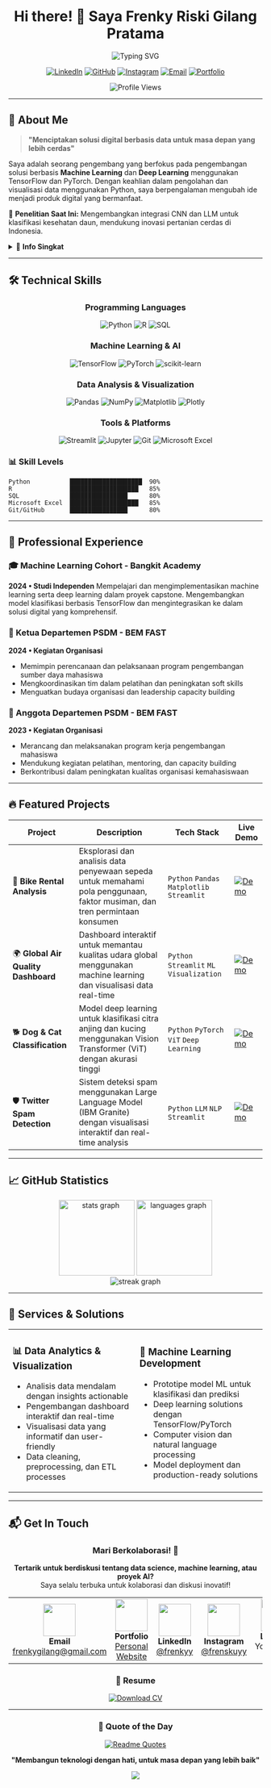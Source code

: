 <div align="center">

# Hi there! 👋 Saya Frenky Riski Gilang Pratama

<img src="https://readme-typing-svg.herokuapp.com?font=Fira+Code&pause=1000&color=7C5CFF&center=true&vCenter=true&width=435&lines=Data+Scientist;Machine+Learning+Engineer;Deep+Learning+Enthusiast;AI+Developer" alt="Typing SVG" />

[![LinkedIn](https://img.shields.io/badge/LinkedIn-%230077B5.svg?style=for-the-badge&logo=linkedin&logoColor=white)](https://www.linkedin.com/in/frenkyy)
[![GitHub](https://img.shields.io/badge/GitHub-%23121011.svg?style=for-the-badge&logo=github&logoColor=white)](https://github.com/frenskuy)
[![Instagram](https://img.shields.io/badge/Instagram-%23E4405F.svg?style=for-the-badge&logo=Instagram&logoColor=white)](https://www.instagram.com/frenskuyy/)
[![Email](https://img.shields.io/badge/Email-D14836?style=for-the-badge&logo=gmail&logoColor=white)](mailto:frenkygilang@gmail.com)
[![Portfolio](https://img.shields.io/badge/Portfolio-000000?style=for-the-badge&logo=firefox&logoColor=white)](https://frenskuy.github.io/Personal-Web/)

![Profile Views](https://komarev.com/ghpvc/?username=frenskuy&color=7c5cff&style=for-the-badge)

</div>

---

## 🚀 About Me

> **"Menciptakan solusi digital berbasis data untuk masa depan yang lebih cerdas"**

Saya adalah seorang pengembang yang berfokus pada pengembangan solusi berbasis **Machine Learning** dan **Deep Learning** menggunakan TensorFlow dan PyTorch. Dengan keahlian dalam pengolahan dan visualisasi data menggunakan Python, saya berpengalaman mengubah ide menjadi produk digital yang bermanfaat.

🔬 **Penelitian Saat Ini:** Mengembangkan integrasi CNN dan LLM untuk klasifikasi kesehatan daun, mendukung inovasi pertanian cerdas di Indonesia.

<details>
<summary>📍 <b>Info Singkat</b></summary>
<br>

- 🏠 **Lokasi:** Yogyakarta, Indonesia
- 📧 **Email:** frenkygilang@gmail.com
- 💼 **Status:** Tersedia untuk proyek freelance
- 🗣️ **Bahasa:** Indonesia, English
- 🎯 **Fokus:** Machine Learning, Data Science, AI Development

</details>

---

## 🛠️ Technical Skills

<div align="center">

### Programming Languages
![Python](https://img.shields.io/badge/Python-3776AB?style=for-the-badge&logo=python&logoColor=white)
![R](https://img.shields.io/badge/R-276DC3?style=for-the-badge&logo=r&logoColor=white)
![SQL](https://img.shields.io/badge/SQL-4479A1?style=for-the-badge&logo=postgresql&logoColor=white)

### Machine Learning & AI
![TensorFlow](https://img.shields.io/badge/TensorFlow-%23FF6F00.svg?style=for-the-badge&logo=TensorFlow&logoColor=white)
![PyTorch](https://img.shields.io/badge/PyTorch-%23EE4C2C.svg?style=for-the-badge&logo=PyTorch&logoColor=white)
![scikit-learn](https://img.shields.io/badge/scikit--learn-%23F7931E.svg?style=for-the-badge&logo=scikit-learn&logoColor=white)

### Data Analysis & Visualization
![Pandas](https://img.shields.io/badge/Pandas-%23150458.svg?style=for-the-badge&logo=pandas&logoColor=white)
![NumPy](https://img.shields.io/badge/NumPy-%23013243.svg?style=for-the-badge&logo=numpy&logoColor=white)
![Matplotlib](https://img.shields.io/badge/Matplotlib-%23ffffff.svg?style=for-the-badge&logo=Matplotlib&logoColor=black)
![Plotly](https://img.shields.io/badge/Plotly-%233F4F75.svg?style=for-the-badge&logo=plotly&logoColor=white)

### Tools & Platforms
![Streamlit](https://img.shields.io/badge/Streamlit-%23FE4B4B.svg?style=for-the-badge&logo=streamlit&logoColor=white)
![Jupyter](https://img.shields.io/badge/Jupyter-%23FA0F00.svg?style=for-the-badge&logo=jupyter&logoColor=white)
![Git](https://img.shields.io/badge/Git-%23F05033.svg?style=for-the-badge&logo=git&logoColor=white)
![Microsoft Excel](https://img.shields.io/badge/Microsoft_Excel-217346?style=for-the-badge&logo=microsoft-excel&logoColor=white)

</div>

### 📊 Skill Levels
```text
Python           ████████████████████  90%
R                ███████████████████   85%
SQL              ████████████████      80%
Microsoft Excel  ███████████████████   85%
Git/GitHub       ████████████████      80%
```

---

## 💼 Professional Experience

### 🎓 Machine Learning Cohort - Bangkit Academy
**2024 • Studi Independen**
Mempelajari dan mengimplementasikan machine learning serta deep learning dalam proyek capstone. Mengembangkan model klasifikasi berbasis TensorFlow dan mengintegrasikan ke dalam solusi digital yang komprehensif.


### 👥 Ketua Departemen PSDM - BEM FAST
**2024 • Kegiatan Organisasi**
- Memimpin perencanaan dan pelaksanaan program pengembangan sumber daya mahasiswa
- Mengkoordinasikan tim dalam pelatihan dan peningkatan soft skills
- Menguatkan budaya organisasi dan leadership capacity building

### 🤝 Anggota Departemen PSDM - BEM FAST
**2023 • Kegiatan Organisasi**
- Merancang dan melaksanakan program kerja pengembangan mahasiswa
- Mendukung kegiatan pelatihan, mentoring, dan capacity building
- Berkontribusi dalam peningkatan kualitas organisasi kemahasiswaan

---

## 🔥 Featured Projects

<div align="center">

| Project | Description | Tech Stack | Live Demo |
|---------|-------------|------------|-----------|
| 🚴 **Bike Rental Analysis** | Eksplorasi dan analisis data penyewaan sepeda untuk memahami pola penggunaan, faktor musiman, dan tren permintaan konsumen | `Python` `Pandas` `Matplotlib` `Streamlit` | [![Demo](https://img.shields.io/badge/Live-Demo-success?style=flat-square)](https://frenkydataanalysisproject.streamlit.app/) |
| 🌍 **Global Air Quality Dashboard** | Dashboard interaktif untuk memantau kualitas udara global menggunakan machine learning dan visualisasi data real-time | `Python` `Streamlit` `ML` `Visualization` | [![Demo](https://img.shields.io/badge/Live-Demo-success?style=flat-square)](https://ml-kualitasudara.streamlit.app/) |
| 🐕 **Dog & Cat Classification** | Model deep learning untuk klasifikasi citra anjing dan kucing menggunakan Vision Transformer (ViT) dengan akurasi tinggi | `Python` `PyTorch` `ViT` `Deep Learning` | [![Demo](https://img.shields.io/badge/Live-Demo-success?style=flat-square)](https://ml-klasifikasi-anjing-kucing.streamlit.app/) |
| 🛡️ **Twitter Spam Detection** | Sistem deteksi spam menggunakan Large Language Model (IBM Granite) dengan visualisasi interaktif dan real-time analysis | `Python` `LLM` `NLP` `Streamlit` | [![Demo](https://img.shields.io/badge/Live-Demo-success?style=flat-square)](https://twitter-spam-detection.streamlit.app/) |

</div>

---

## 📈 GitHub Statistics

<div align="center">
<img src="https://github-readme-stats.vercel.app/api?username=frenskuy&theme=tokyonight&hide_border=true&include_all_commits=false&count_private=false" height="150" alt="stats graph" />
<img src="https://github-readme-stats.vercel.app/api/top-langs/?username=frenskuy&theme=tokyonight&hide_border=true&include_all_commits=false&count_private=false&layout=compact" height="150" alt="languages graph" />
</div>

<div align="center">
<img src="https://github-readme-streak-stats.herokuapp.com/?user=frenskuy&theme=tokyonight&hide_border=true" alt="streak graph" />
</div>

---

## 🎯 Services & Solutions

<table>
<tr>
<td width="50%">

### 📊 Data Analytics & Visualization
- Analisis data mendalam dengan insights actionable
- Pengembangan dashboard interaktif dan real-time
- Visualisasi data yang informatif dan user-friendly
- Data cleaning, preprocessing, dan ETL processes

</td>
<td width="50%">

### 🤖 Machine Learning Development
- Prototipe model ML untuk klasifikasi dan prediksi
- Deep learning solutions dengan TensorFlow/PyTorch
- Computer vision dan natural language processing
- Model deployment dan production-ready solutions

</td>
</tr>
</table>

---

## 📬 Get In Touch

<div align="center">

### Mari Berkolaborasi! 🤝

**Tertarik untuk berdiskusi tentang data science, machine learning, atau proyek AI?**  
Saya selalu terbuka untuk kolaborasi dan diskusi inovatif!

<table>
<tr>
<td align="center" width="20%">
<img src="https://img.icons8.com/color/96/000000/gmail-new.png" width="64" height="64"/><br>
<b>Email</b><br>
<a href="mailto:frenkygilang@gmail.com">frenkygilang@gmail.com</a>
</td>
<td align="center" width="20%">
<img src="https://img.icons8.com/color/96/000000/portfolio.png" width="64" height="64"/><br>
<b>Portfolio</b><br>
<a href="https://frenskuy.github.io/Personal-Web/">Personal Website</a>
</td>
<td align="center" width="20%">
<img src="https://img.icons8.com/color/96/000000/linkedin.png" width="64" height="64"/><br>
<b>LinkedIn</b><br>
<a href="https://www.linkedin.com/in/frenkyy">@frenkyy</a>
</td>
<td align="center" width="20%">
<img src="https://img.icons8.com/color/96/000000/instagram-new.png" width="64" height="64"/><br>
<b>Instagram</b><br>
<a href="https://www.instagram.com/frenskuyy/">@frenskuyy</a>
</td>
<td align="center" width="20%">
<img src="https://img.icons8.com/color/96/000000/marker.png" width="64" height="64"/><br>
<b>Location</b><br>
Yogyakarta, ID
</td>
</tr>
</table>

### 📄 Resume
[![Download CV](https://img.shields.io/badge/Download-CV-7C5CFF?style=for-the-badge&logo=file-pdf&logoColor=white)](https://github.com/frenskuy/frenskuy/blob/main/asset/CV%20FRENKY%20UPDATE.pdf)

</div>

---

<div align="center">

### 🌟 Quote of the Day
[![Readme Quotes](https://quotes-github-readme.vercel.app/api?type=horizontal&theme=tokyonight)](https://github.com/piyushsuthar/github-readme-quotes)

**"Membangun teknologi dengan hati, untuk masa depan yang lebih baik"**

<img src="https://capsule-render.vercel.app/api?type=waving&color=gradient&customColorList=6,11,20&height=100&section=footer&text=Thanks%20for%20visiting!&fontSize=16&fontAlignY=65&animation=twinkling"/>

</div>
